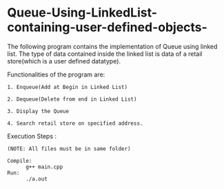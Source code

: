 # Queue-Using-LinkedList-containing-user-defined-objects-
The following program contains the implementation of Queue using linked list.
The type of data contained inside the linked list is data of a retail store(which is a user defined datatype).

Functionalities of the program are:

    1. Enqueue(Add at Begin in Linked List) 
    
    2. Dequeue(Delete from end in Linked List) 
    
    3. Display the Queue 
    
    4. Search retail store on specified address.
    
Execution Steps : 

    (NOTE: All files must be in same folder)
    
    Compile: 
          g++ main.cpp
    Run:
          ./a.out
          
          
